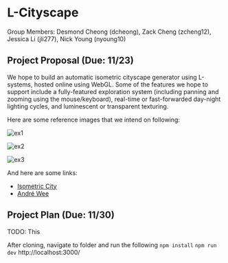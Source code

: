 # L-Cityscape

Group Members: Desmond Cheong (dcheong), Zack Cheng (zcheng12), Jessica Li (jli277), Nick Young (nyoung10)

## Project Proposal (Due: 11/23)

We hope to build an automatic isometric cityscape generator using L-systems, hosted online using WebGL. Some of the features we hope to support include a fully-featured exploration system (including panning and zooming using the mouse/keyboard), real-time or fast-forwarded day-night lighting cycles, and luminescent or transparent texturing.

Here are some reference images that we intend on following:

![ex1](https://images.squarespace-cdn.com/content/v1/51a04026e4b04862007e25c7/1601474533743-IV13HZ6G27U53RF8AI9E/191007_OCBC_001.jpg?format=1500w)

![ex2](https://images.squarespace-cdn.com/content/v1/51a04026e4b04862007e25c7/1601474535120-TY5RCFOOSD0NJT32LX2O/191007_OCBC_002.jpg?format=1500w)

![ex3](https://cdn1.epicgames.com/ue/product/Screenshot/PCG10-1920x1080-4e3c4ac1f982493958015da78be6c5c8.jpg?resize=1&w=1920)

And here are some links:

- [Isometric City](https://icograms.com/usage-city-illustration)
- [André Wee](http://andre-wee.com/)

## Project Plan (Due: 11/30)

TODO: This

After cloning, navigate to folder and run the following
`npm install` `npm run dev`
http://localhost:3000/
